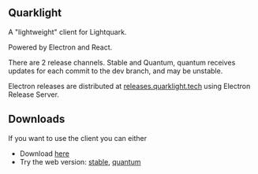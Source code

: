 ## Quarklight
A "lightweight" client for Lightquark.

Powered by Electron and React.

There are 2 release channels. Stable and Quantum, quantum receives updates for each commit to the dev branch, and may be unstable.

Electron releases are distributed at [releases.quarklight.tech](https://releases.quarklight.tech) using Electron Release Server.

## Downloads

If you want to use the client you can either
- Download [here](https://releases.quarklight.tech)
- Try the web version: [stable](https://quarklight.tech), [quantum](https://quantum.quarklight.tech)
